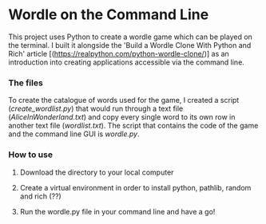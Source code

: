 # Wordle on the Command Line

This project uses Python to create a wordle game which can be played on the terminal. I built it alongside the 'Build a Wordle Clone With Python and Rich' article 
[(https://realpython.com/python-wordle-clone/)] as an introduction into creating applications accessible via the command line. 

### The files
To create the catalogue of words used for the game, I created a script (*create_wordlist.py*) that would run through a text file (*AliceInWonderland.txt*) and copy every single word to its own row in another text file (*wordlist.txt*). The script that contains the code of the game and the command line GUI is *wordle.py*.

### How to use
1) Download the directory to your local computer

2) Create a virtual environment in order to install python, pathlib, random and rich    (??)

3) Run the wordle.py file in your command line and have a go! 



